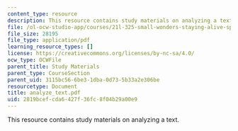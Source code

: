 ```yaml
---
content_type: resource
description: This resource contains study materials on analyzing a text.
file: /ol-ocw-studio-app/courses/21l-325-small-wonders-staying-alive-spring-2007/2819bcefcda6427f36fc8f04b29a00e9_analyze_text.pdf
file_size: 28195
file_type: application/pdf
learning_resource_types: []
license: https://creativecommons.org/licenses/by-nc-sa/4.0/
ocw_type: OCWFile
parent_title: Study Materials
parent_type: CourseSection
parent_uid: 3115bc56-6be3-1dba-0d73-5b33a2e306be
resourcetype: Document
title: analyze_text.pdf
uid: 2819bcef-cda6-427f-36fc-8f04b29a00e9
---
```

This resource contains study materials on analyzing a text.